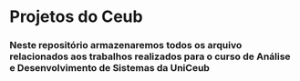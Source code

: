 # Projetos do Ceub
### Neste repositório armazenaremos todos os arquivo relacionados aos trabalhos realizados para o curso de Análise e Desenvolvimento de Sistemas da UniCeub